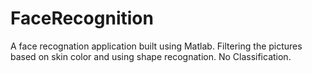 # FaceRecognition
A face recognation application built using Matlab. Filtering the pictures based on skin color and using shape recognation. No Classification.
